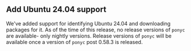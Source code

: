 ## Add Ubuntu 24.04 support

We've added support for identifying Ubuntu 24.04 and downloading packages for it. As of the time of this release, no release versions of `ponyc` are available- only nightly versions. Release versions of `ponyc` will be available once a version of `ponyc` post 0.58.3 is released.

